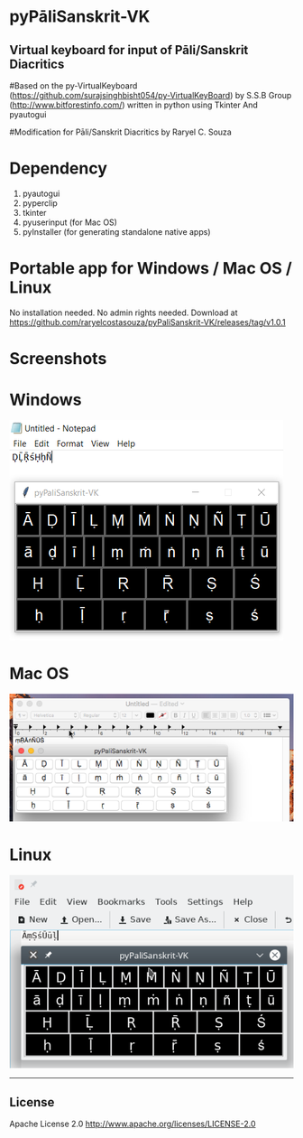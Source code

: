 # pyPāliSanskrit-VK
## Virtual keyboard for input of Pāli/Sanskrit Diacritics
#Based on the py-VirtualKeyboard (https://github.com/surajsinghbisht054/py-VirtualKeyBoard) by S.S.B Group (http://www.bitforestinfo.com/) written in python using Tkinter And pyautogui

#Modification for Pāli/Sanskrit Diacritics by Raryel C. Souza

# Dependency

1. pyautogui
2. pyperclip
3. tkinter
4. pyuserinput (for Mac OS)
5. pyInstaller (for generating standalone native apps)

# Portable app for Windows / Mac OS /  Linux

No installation needed. No admin rights needed.
Download at https://github.com/raryelcostasouza/pyPaliSanskrit-VK/releases/tag/v1.0.1

# Screenshots

# Windows

![pyPaliSanskrit-VK Screenshot Windows](screenshots/screenshot-windows.PNG?raw=true "pyPaliSanskrit-VK")

# Mac OS
![pyPaliSanskrit-VK Screenshot 2](screenshots/screenshot-mac.png?raw=true "pyPaliSanskrit-VK")

# Linux
![pyPaliSanskrit-VK Screenshot 3](screenshots/screenshot-linux.png?raw=true "pyPaliSanskrit-VK")

----

## License

Apache License 2.0
http://www.apache.org/licenses/LICENSE-2.0
